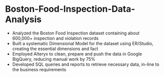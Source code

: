 # Boston-Food-Inspection-Data-Analysis

* Analyzed the Boston Food Inspection dataset containing about 600,000+ inspection and violation records
* Built a systematic Dimensional Model for the dataset using ER/Studio, creating the essential dimensions and fact
* Employed Alteryx to clean, prepare and push the data in Google BigQuery, reducing manual work by 75%
* Developed SQL queries and reports to retrieve necessary data, in-line to the business requirements
